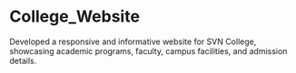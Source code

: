 # College_Website
Developed a responsive and informative website for SVN College, showcasing academic programs, faculty, campus facilities, and admission details.
